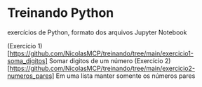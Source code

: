 # Treinando Python
exercícios de Python, formato dos arquivos Jupyter Notebook

(Exercício 1)[https://github.com/NicolasMCP/treinando/tree/main/exercicio1-soma_digitos] Somar digitos de um número
(Exercício 2)[https://github.com/NicolasMCP/treinando/tree/main/exercicio2-numeros_pares] Em uma lista manter somente os números pares

